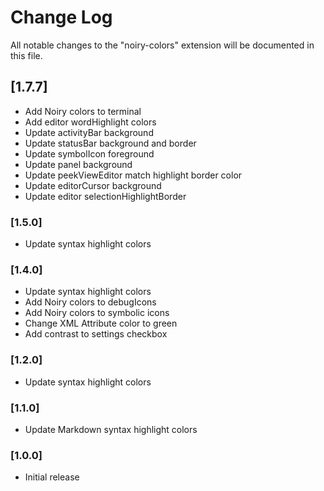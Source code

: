 # Change Log

All notable changes to the "noiry-colors" extension will be documented in this file.

## [1.7.7]

- Add Noiry colors to terminal
- Add editor wordHighlight colors
- Update activityBar background
- Update statusBar background and border
- Update symbolIcon foreground
- Update panel background
- Update peekViewEditor match highlight border color
- Update editorCursor background
- Update editor selectionHighlightBorder

### [1.5.0]

- Update syntax highlight colors

### [1.4.0]

- Update syntax highlight colors
- Add Noiry colors to debugIcons
- Add Noiry colors to symbolic icons
- Change XML Attribute color to green
- Add contrast to settings checkbox

### [1.2.0]

- Update syntax highlight colors

### [1.1.0]

- Update Markdown syntax highlight colors

### [1.0.0]

- Initial release
